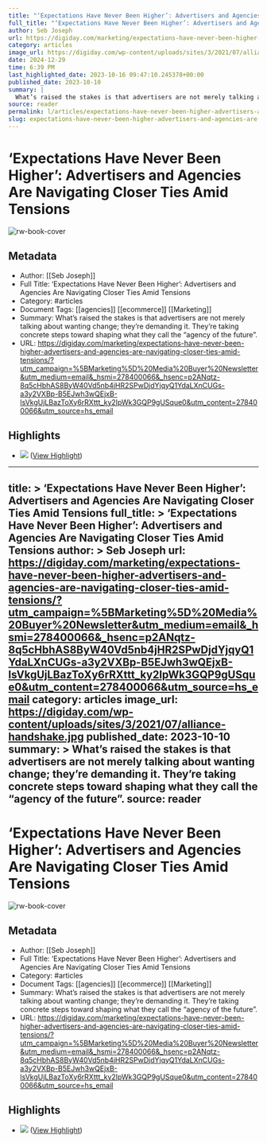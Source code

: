 ```yaml
---
title: "‘Expectations Have Never Been Higher’: Advertisers and Agencies Are Navigating Closer Ties Amid Tensions"
full_title: "‘Expectations Have Never Been Higher’: Advertisers and Agencies Are Navigating Closer Ties Amid Tensions"
author: Seb Joseph
url: https://digiday.com/marketing/expectations-have-never-been-higher-advertisers-and-agencies-are-navigating-closer-ties-amid-tensions/?utm_campaign=%5BMarketing%5D%20Media%20Buyer%20Newsletter&utm_medium=email&_hsmi=278400066&_hsenc=p2ANqtz-8q5cHbhAS8ByW40Vd5nb4jHR2SPwDjdYjqyQ1YdaLXnCUGs-a3y2VXBp-B5EJwh3wQEjxB-lsVkgUjLBazToXy6rRXttt_ky2IpWk3GQP9gUSque0&utm_content=278400066&utm_source=hs_email
category: articles
image_url: https://digiday.com/wp-content/uploads/sites/3/2021/07/alliance-handshake.jpg
date: 2024-12-29
time: 6:39 PM
last_highlighted_date: 2023-10-16 09:47:10.245378+00:00
published_date: 2023-10-10
summary: |
  What’s raised the stakes is that advertisers are not merely talking about wanting change; they’re demanding it. They’re taking concrete steps toward shaping what they call the “agency of the future”.
source: reader
permalink: l/articles/expectations-have-never-been-higher-advertisers-and-agencies-are-navigating-closer-ties-amid-tensions
slug: expectations-have-never-been-higher-advertisers-and-agencies-are-navigating-closer-ties-amid-tensions
---
```

# ‘Expectations Have Never Been Higher’: Advertisers and Agencies Are Navigating Closer Ties Amid Tensions

![rw-book-cover](https://digiday.com/wp-content/uploads/sites/3/2021/07/alliance-handshake.jpg)

## Metadata
- Author: [[Seb Joseph]]
- Full Title: ‘Expectations Have Never Been Higher’: Advertisers and Agencies Are Navigating Closer Ties Amid Tensions
- Category: #articles
- Document Tags: [[agencies]] [[ecommerce]] [[Marketing]] 
- Summary: What’s raised the stakes is that advertisers are not merely talking about wanting change; they’re demanding it. They’re taking concrete steps toward shaping what they call the “agency of the future”.
- URL: https://digiday.com/marketing/expectations-have-never-been-higher-advertisers-and-agencies-are-navigating-closer-ties-amid-tensions/?utm_campaign=%5BMarketing%5D%20Media%20Buyer%20Newsletter&utm_medium=email&_hsmi=278400066&_hsenc=p2ANqtz-8q5cHbhAS8ByW40Vd5nb4jHR2SPwDjdYjqyQ1YdaLXnCUGs-a3y2VXBp-B5EJwh3wQEjxB-lsVkgUjLBazToXy6rRXttt_ky2IpWk3GQP9gUSque0&utm_content=278400066&utm_source=hs_email

## Highlights
- ![](https://digiday.com/wp-content/uploads/sites/3/2017/06/applepolice.jpg?resize=555,350) ([View Highlight](https://read.readwise.io/read/01hcvy3p6t82gr86wc2zdnyasn))


---
title: >
  ‘Expectations Have Never Been Higher’: Advertisers and Agencies Are Navigating Closer Ties Amid Tensions
full_title: >
  ‘Expectations Have Never Been Higher’: Advertisers and Agencies Are Navigating Closer Ties Amid Tensions
author: >
  Seb Joseph
url: https://digiday.com/marketing/expectations-have-never-been-higher-advertisers-and-agencies-are-navigating-closer-ties-amid-tensions/?utm_campaign=%5BMarketing%5D%20Media%20Buyer%20Newsletter&utm_medium=email&_hsmi=278400066&_hsenc=p2ANqtz-8q5cHbhAS8ByW40Vd5nb4jHR2SPwDjdYjqyQ1YdaLXnCUGs-a3y2VXBp-B5EJwh3wQEjxB-lsVkgUjLBazToXy6rRXttt_ky2IpWk3GQP9gUSque0&utm_content=278400066&utm_source=hs_email
category: articles
image_url: https://digiday.com/wp-content/uploads/sites/3/2021/07/alliance-handshake.jpg
published_date: 2023-10-10
summary: >
  What’s raised the stakes is that advertisers are not merely talking about wanting change; they’re demanding it. They’re taking concrete steps toward shaping what they call the “agency of the future”.
source: reader
---
# ‘Expectations Have Never Been Higher’: Advertisers and Agencies Are Navigating Closer Ties Amid Tensions

![rw-book-cover](https://digiday.com/wp-content/uploads/sites/3/2021/07/alliance-handshake.jpg)

## Metadata
- Author: [[Seb Joseph]]
- Full Title: ‘Expectations Have Never Been Higher’: Advertisers and Agencies Are Navigating Closer Ties Amid Tensions
- Category: #articles
- Document Tags: [[agencies]] [[ecommerce]] [[Marketing]] 
- Summary: What’s raised the stakes is that advertisers are not merely talking about wanting change; they’re demanding it. They’re taking concrete steps toward shaping what they call the “agency of the future”.
- URL: https://digiday.com/marketing/expectations-have-never-been-higher-advertisers-and-agencies-are-navigating-closer-ties-amid-tensions/?utm_campaign=%5BMarketing%5D%20Media%20Buyer%20Newsletter&utm_medium=email&_hsmi=278400066&_hsenc=p2ANqtz-8q5cHbhAS8ByW40Vd5nb4jHR2SPwDjdYjqyQ1YdaLXnCUGs-a3y2VXBp-B5EJwh3wQEjxB-lsVkgUjLBazToXy6rRXttt_ky2IpWk3GQP9gUSque0&utm_content=278400066&utm_source=hs_email

## Highlights
- ![](https://digiday.com/wp-content/uploads/sites/3/2017/06/applepolice.jpg?resize=555,350) ([View Highlight](https://read.readwise.io/read/01hcvy3p6t82gr86wc2zdnyasn))


